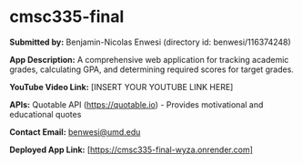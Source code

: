 # cmsc335-final

**Submitted by:** Benjamin-Nicolas Enwesi (directory id: benwesi/116374248)

**App Description:** A comprehensive web application for tracking academic grades, calculating GPA, and determining required scores for target grades.

**YouTube Video Link:** [INSERT YOUR YOUTUBE LINK HERE]

**APIs:** Quotable API (https://quotable.io) - Provides motivational and educational quotes

**Contact Email:** benwesi@umd.edu

**Deployed App Link:** [https://cmsc335-final-wyza.onrender.com]
